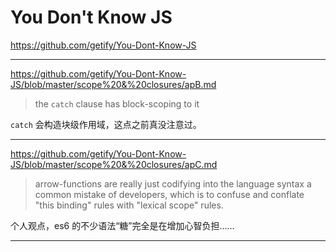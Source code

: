 # You Don't Know JS

https://github.com/getify/You-Dont-Know-JS

---

https://github.com/getify/You-Dont-Know-JS/blob/master/scope%20&%20closures/apB.md

> the `catch` clause has block-scoping to it

`catch` 会构造块级作用域，这点之前真没注意过。

---

https://github.com/getify/You-Dont-Know-JS/blob/master/scope%20&%20closures/apC.md

> arrow-functions are really just codifying into the language syntax a common
> mistake of developers, which is to confuse and conflate "this binding" rules
> with "lexical scope" rules.

个人观点，es6 的不少语法“糖”完全是在增加心智负担……

---
